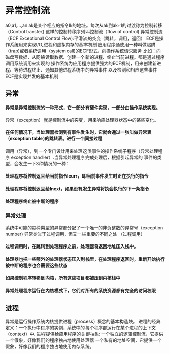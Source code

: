 # 异常控制流
a0,a1,...,an
ak是某个相应的指令Ik的地址。每次从ak到ak+1的过渡称为控制转移（Control transfer)
这样的控制转移序列叫控制流（flow of control)
异常控制流（ECF Exceptional Control Flow):平滑流的突变（跳转，调用，返回）
ECF是操作系统用来实现I/O,进程和虚拟内存的基本机制
应用程序通使用一种叫做陷阱（trap)或者系统调用（system call)的ECF形式，向操作系统请求服务
比如：向磁盘写数据、从网络读取数据、创建一个新的进程、终止当前进程。都是通过程序调用系统调用来实现的
操作系统为应用程序提供强大的ECF机制，用来创建新进程、等待进程终止、通知其他进程系统中的异常事件
以及检测和相应这些事件
ECF是实现并发的基本机制
## 异常
#### 异常是异常控制流的一种形式，它一部分有硬件实现，一部分由操作系统实现。
异常（exception）就是控制流中的突变，用来响应处理器状态中的某些变化。
#### 在任何情况下，当处理器检测到有事件发生时，它就会通过一张叫做异常表（exception table)的跳转表。进行一个间接过程
调用（异常），到一个专门设计用来处理这类事件的操作系统子程序（异常处理程序 exception handler）.当异常处理程序完成处理后，根据引起异常的
事件的类型，会发生一下3种情况的一种：
#### 处理程序将控制返回给当前指令Icurr，即当前事件发生时正在执行的指令
#### 处理程序将控制返回给Inext，如果没有发生异常将执会执行的下一条指令
#### 处理程序终止被中断的程序
### 异常处理
系统中可能的每种类型的异常都分配了一个唯一的非负整数的异常号（exception number)
异常类似于过程调用，但又一些重要的不同之处
（过程调用）
#### 过程调用时，在跳转到处理程序之前，处理器将返回地址压入栈中。
#### 处理器也把一些额外的处理器状态压入到栈里，在处理程序返回时，重新开始执行被中断的程序也会需要这些状态
#### 如果控制程序转移到内核，所有这些项目都被压到内核栈中
#### 异常处理程序运行在内核模式下，它们对所有的系统资源都有完全的访问权限

## 进程
异常是运行操作系统内核提供进程（process）概念的基本构造块。
进程的经典定义：一个执行中程序的实例，系统中的每个程序都运行在某个进程的上下文（context）中.
进程提供给应用程序的关键抽象:
一个独立的逻辑控制流，它提供一个假象，好像我们的程序独占地使用处理器
一个私有的地址空间，它提供一个假象，好像我们的程序独占地使用内存系统。
